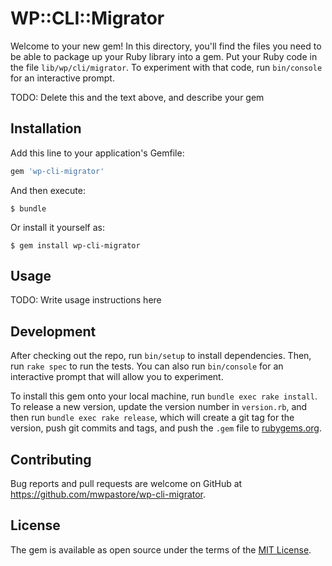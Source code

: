 # WP::CLI::Migrator

Welcome to your new gem! In this directory, you'll find the files you need to
be able to package up your Ruby library into a gem. Put your Ruby code in the
file `lib/wp/cli/migrator`. To experiment with that code, run `bin/console` for
an interactive prompt.

TODO: Delete this and the text above, and describe your gem

## Installation

Add this line to your application's Gemfile:

```ruby
gem 'wp-cli-migrator'
```

And then execute:

    $ bundle

Or install it yourself as:

    $ gem install wp-cli-migrator

## Usage

TODO: Write usage instructions here

## Development

After checking out the repo, run `bin/setup` to install dependencies. Then, run
`rake spec` to run the tests. You can also run `bin/console` for an interactive
prompt that will allow you to experiment.

To install this gem onto your local machine, run `bundle exec rake install`. To
release a new version, update the version number in `version.rb`, and then run
`bundle exec rake release`, which will create a git tag for the version, push
git commits and tags, and push the `.gem` file to
[rubygems.org](https://rubygems.org).

## Contributing

Bug reports and pull requests are welcome on GitHub at
https://github.com/mwpastore/wp-cli-migrator.

## License

The gem is available as open source under the terms of the [MIT
License](http://opensource.org/licenses/MIT).
